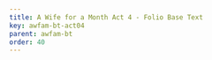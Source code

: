```yaml
---
title: A Wife for a Month Act 4 - Folio Base Text
key: awfam-bt-act04
parent: awfam-bt
order: 40
---
```

<tei-render mode="drama" linedisplay="5" src="../../../files/awfam-BaseText-Act4.xml" line-display="5" line-prefix="line" line-start="1" close-icon="close" close-label="Close" copy-message="Copied to Clipboard" link-icon="link" link-label="Get link" page-icon="description" page-label="See the original page" pathAssetCss="../../../assets/css"></tei-render>
